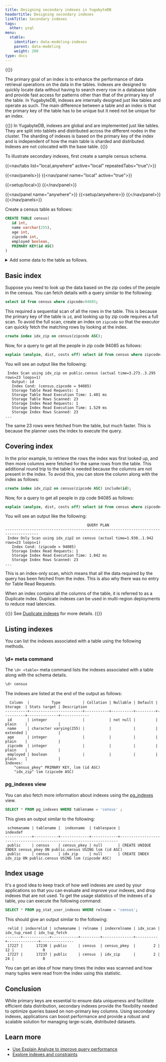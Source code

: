 ```yaml
---
title: Designing secondary indexes in YugabyteDB
headertitle: Designing secondary indexes
linkTitle: Secondary indexes
tags:
  other: ysql
menu:
  stable:
    identifier: data-modeling-indexes
    parent: data-modeling
    weight: 200
type: docs
---
```


{{<api-tabs>}}

The primary goal of an index is to enhance the performance of data retrieval operations on the data in the tables. Indexes are designed to quickly locate data without having to search every row in a database table and provide fast access for patterns other than that of the primary key of the table. In YugabyteDB, indexes are internally designed just like tables and operate as such. The main difference between a table and an index is that the primary key of the table has to be unique but it need not be unique for an index.

{{<note>}}
In YugabyteDB, indexes are global and are implemented just like tables. They are split into tablets and distributed across the different nodes in the cluster. The sharding of indexes is based on the primary key of the index and is independent of how the main table is sharded and distributed. Indexes are not colocated with the base table.
{{</note>}}

To illustrate secondary indexes, first create a sample census schema.

<!-- begin: nav tabs -->
{{<nav/tabs list="local,anywhere" active="local" repeatedTabs="true"/>}}

{{<nav/panels>}}
{{<nav/panel name="local" active="true">}}
<!-- local cluster setup instructions -->
{{<setup/local>}}
{{</nav/panel>}}

{{<nav/panel name="anywhere">}} {{<setup/anywhere>}} {{</nav/panel>}}
{{</nav/panels>}}
<!-- end: nav tabs -->

Create a census table as follows:

```sql
CREATE TABLE census(
   id int,
   name varchar(255),
   age int,
   zipcode int,
   employed boolean,
   PRIMARY KEY(id ASC)
)
```

<details> <summary>Add some data to the table as follows.</summary>

```sql
INSERT INTO public.census ( id,name,age,zipcode,employed ) VALUES
  (1,'Zachary',55,94085,True),    (2,'James',56,94085,False),    (3,'Kimberly',50,94084,False),
  (4,'Edward',56,94085,True),     (5,'Barry',56,94084,False),    (6,'Tyler',45,94084,False),
  (7,'Nancy',47,94085,False),     (8,'Sarah',52,94084,True),     (9,'Nancy',59,94084,False),
  (10,'Diane',51,94083,False),    (11,'Ashley',42,94083,False),  (12,'Jacqueline',58,94085,False),
  (13,'Benjamin',49,94084,False), (14,'James',48,94083,False),   (15,'Ann',43,94083,False),
  (16,'Aimee',47,94085,True),     (17,'Michael',49,94085,False), (18,'Rebecca',40,94085,False),
  (19,'Kevin',45,94085,True),     (20,'James',45,94084,False),   (21,'Sandra',60,94085,False),
  (22,'Kathleen',40,94085,True),  (23,'William',42,94084,False), (24,'James',42,94083,False),
  (25,'Tyler',50,94085,False),    (26,'James',49,94085,True),    (27,'Kathleen',55,94083,True),
  (28,'Zachary',55,94083,True),   (29,'Rebecca',41,94085,True),  (30,'Jacqueline',49,94085,False),
  (31,'Diane',48,94083,False),    (32,'Sarah',53,94085,True),    (33,'Rebecca',55,94083,True),
  (34,'William',47,94085,False),  (35,'William',60,94085,True),  (36,'Sarah',53,94085,False),
  (37,'Ashley',47,94084,True),    (38,'Ashley',54,94084,False),  (39,'Benjamin',42,94083,False),
  (40,'Tyler',47,94085,True),     (41,'Michael',42,94084,False), (42,'Diane',50,94084,False),
  (43,'Nancy',51,94085,False),    (44,'Rebecca',56,94085,False), (45,'Tyler',41,94085,True);
```

</details>

## Basic index

Suppose you need to look up the data based on the zip codes of the people in the census. You can fetch details with a query similar to the following:

```sql
select id from census where zipcode=94085;
```

This required a sequential scan of all the rows in the table. This is because the primary key of the table is `id`, and looking up by zip code requires a full scan. To avoid the full scan, create an index on `zipcode` so that the executor can quickly fetch the matching rows by looking at the index.

```sql
create index idx_zip on census(zipcode ASC);
```

Now, for a query to get all the people in zip code 94085 as follows:

```sql
explain (analyze, dist, costs off) select id from census where zipcode=94085;
```

You will see an output like the following:

```yaml{.nocopy}
 Index Scan using idx_zip on public.census (actual time=3.273..3.295 rows=23 loops=1)
   Output: id
   Index Cond: (census.zipcode = 94085)
   Storage Table Read Requests: 1
   Storage Table Read Execution Time: 1.401 ms
   Storage Table Rows Scanned: 23
   Storage Index Read Requests: 1
   Storage Index Read Execution Time: 1.529 ms
   Storage Index Rows Scanned: 23
...
```

The same 23 rows were fetched from the table, but much faster. This is because the planner uses the index to execute the query.

## Covering index

In the prior example, to retrieve the rows the index was first looked up, and then more columns were fetched for the same rows from the table. This additional round trip to the table is needed because the columns are not present in the index. To avoid this, you can store the column along with the index as follows:

```sql
create index idx_zip2 on census(zipcode ASC) include(id);
```

Now, for a query to get all people in zip code 94085 as follows:

```sql
explain (analyze, dist, costs off) select id from census where zipcode=94085;
```

You will see an output like the following:

```yaml{.nocopy}
                                     QUERY PLAN
-------------------------------------------------------------------------------------
 Index Only Scan using idx_zip2 on census (actual time=1.930..1.942 rows=23 loops=1)
   Index Cond: (zipcode = 94085)
   Storage Index Read Requests: 1
   Storage Index Read Execution Time: 1.042 ms
   Storage Index Rows Scanned: 23
...
```

This is an index-only scan, which means that all the data required by the query has been fetched from the index. This is also why there was no entry for Table Read Requests.

When an index contains all the columns of the table, it is referred to as a Duplicate index. Duplicate indexes can be used in multi-region deployments to reduce read latencies.

{{<lead link="../../../develop/build-global-apps/duplicate-indexes/">}}
See [Duplicate indexes](../../../develop/build-global-apps/duplicate-indexes/) for more details.
{{</lead>}}

## Listing indexes

You can list the indexes associated with a table using the following methods.

### \d+ meta command

The `\d+ <table>` meta command lists the indexes associated with a table along with the schema details.

```sql
\d+ census
```

The indexes are listed at the end of the output as follows:

```yaml{.nocopy}
  Column  |          Type          | Collation | Nullable | Default | Storage  | Stats target | Description
----------+------------------------+-----------+----------+---------+----------+--------------+-------------
 id       | integer                |           | not null |         | plain    |              |
 name     | character varying(255) |           |          |         | extended |              |
 age      | integer                |           |          |         | plain    |              |
 zipcode  | integer                |           |          |         | plain    |              |
 employed | boolean                |           |          |         | plain    |              |
Indexes:
    "census_pkey" PRIMARY KEY, lsm (id ASC)
    "idx_zip" lsm (zipcode ASC)
```

### pg_indexes view

You can also fetch more information about indexes using the [pg_indexes](../../../architecture/system-catalog#schema) view.

```sql
SELECT * FROM pg_indexes WHERE tablename = 'census' ;
```

This gives an output similar to the following:

```yaml{.nocopy}
 schemaname | tablename |  indexname  | tablespace |                              indexdef
------------+-----------+-------------+------------+---------------------------------------------------------------------
 public     | census    | census_pkey | null       | CREATE UNIQUE INDEX census_pkey ON public.census USING lsm (id ASC)
 public     | census    | idx_zip     | null       | CREATE INDEX idx_zip ON public.census USING lsm (zipcode ASC)
```

## Index usage

It's a good idea to keep track of how well indexes are used by your applications so that you can evaluate and improve your indexes, and drop indexes that are not used. To get the usage statistics of the indexes of a table, you can execute the following command:

```sql
SELECT * FROM pg_stat_user_indexes WHERE relname = 'census';
```

This should give an output similar to the following:

```yaml{.nocopy}
 relid | indexrelid | schemaname | relname | indexrelname | idx_scan | idx_tup_read | idx_tup_fetch
-------+------------+------------+---------+--------------+----------+--------------+---------------
 17227 |      17230 | public     | census  | census_pkey  |        2 |           12 |             0
 17227 |      17237 | public     | census  | idx_zip      |        2 |           24 |             0
```

You can get an idea of how many times the index was scanned and how many tuples were read from the index using this statistic.

## Conclusion

While primary keys are essential to ensure data uniqueness and facilitate efficient data distribution, secondary indexes provide the flexibility needed to optimize queries based on non-primary key columns. Using secondary indexes, applications can boost performance and provide a robust and scalable solution for managing large-scale, distributed datasets.

## Learn more

- [Use Explain Analyze to improve query performance](../../../explore/query-1-performance/explain-analyze)
- [Explore indexes and constraints](../../../explore/ysql-language-features/indexes-constraints/)
